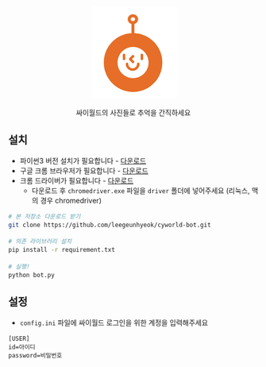 
<div align="center">
  <img src="./logo.png">

싸이월드의 사진들로 추억을 간직하세요
</div>


## 설치

- 파이썬3 버전 설치가 필요합니다 - [다운로드](https://www.python.org/downloads/release/python-365)
- 구글 크롬 브라우저가 필요합니다 - [다운로드](https://www.google.com/intl/ko/chrome)
- 크롬 드라이버가 필요합니다 - [다운로드](https://sites.google.com/a/chromium.org/chromedriver/downloads)
  - 다운로드 후 `chromedriver.exe` 파일을 `driver` 폴더에 넣어주세요 (리눅스, 맥의 경우 chromedriver)

```bash
# 본 저장소 다운로드 받기
git clone https://github.com/leegeunhyeok/cyworld-bot.git

# 의존 라이브러리 설치
pip install -r requirement.txt

# 실행!
python bot.py
```

## 설정

- `config.ini` 파일에 싸이월드 로그인을 위한 계정을 입력해주세요

```
[USER]
id=아이디
password=비밀번호
```
